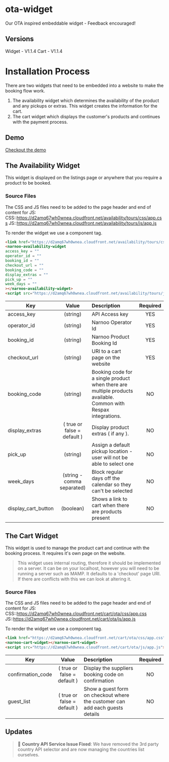 # ota-widget
Our OTA inspired embeddable widget - Feedback encouraged!

## Versions
Widget - V1.1.4
Cart - V1.1.4

# Installation Process
There are two widgets that need to be embedded into a website to make the booking flow work.
1. The availability widget which determines the availability of the product and any pickups or extras. This widget creates the information for the cart.
2. The cart widget which displays the customer's products and continues with the payment process.

## Demo
[Checkout the demo](https://narnoocom.github.io/ota-widget/product.html "Demo Product Page")

## The Availability Widget
This widget is displayed on the listings page or anywhere that you require a product to be booked.

### Source Files
The CSS and JS files need to be added to the page header and end of content for JS:
CSS::https://d2amq67wh0wnea.cloudfront.net/availability/tours/css/app.css
JS::https://d2amq67wh0wnea.cloudfront.net/availability/tours/js/app.js

To render the widget we use a component tag.

```html
<link href="https://d2amq67wh0wnea.cloudfront.net/availability/tours/css/app.css" rel="stylesheet" />
<narnoo-availability-widget
access_key = ""
operator_id = ""
booking_id = ""
checkout_url = ""
booking_code = ""
display_extras = ""
pick_up = ""
week_days = ""
></narnoo-availability-widget>
<script src="https://d2amq67wh0wnea.cloudfront.net/availability/tours/js/app.js"></script>
```

| Key           | Value         |Description           | Required  |
| ------------- |:-------------:| :--------------------| :---------:|
| access_key    | (string)      | API Access key       | YES |
| operator_id   | (string)      | Narnoo Operator Id   |   YES |
| booking_id    | (string)      | Narnoo Product Booking Id | YES |
| checkout_url  | (string)      | URI to a cart page on the website | YES |
| booking_code  | (string)      | Booking code for a single product when there are multiple products available. Common with Respax integrations.  |    NO |
| display_extras  | ( true or false = default )       | Display product extras ( if any ).  |    NO |
| pick_up  | (string)      | Assign a default pickup location - user will not be able to select one  |    NO |
| week_days  | (string - comma separated)      | Block regular days off the calendar so they can't be selected |    NO |
| display_cart_button  | (boolean)   | Shows a link to cart when there are products present |  NO |

## The Cart Widget
This widget is used to manage the product cart and continue with the booking process. It requires it's own page on the website.

> This widget uses internal routing, therefore it should be implemented on a server. It can be on your localhost, however you will need to be running a server such as MAMP. It defaults to a 'checkout' page URI. If there are conflicts with this we can look at altering it.

### Source Files
The CSS and JS files need to be added to the page header and end of content for JS:
CSS::https://d2amq67wh0wnea.cloudfront.net/cart/ota/css/app.css
JS::https://d2amq67wh0wnea.cloudfront.net/cart/ota/js/app.js

To render the widget we use a component tag.

```html
<link href="https://d2amq67wh0wnea.cloudfront.net/cart/ota/css/app.css" rel="stylesheet" />
<narnoo-cart-widget></narnoo-cart-widget>
<script src="https://d2amq67wh0wnea.cloudfront.net/cart/ota/js/app.js"></script>
```

| Key           | Value         |Description           | Required  |
| ------------- |:-------------:| :--------------------| :---------:|
| confirmation_code    | ( true or false = default ) | Display the suppliers booking code on confirmation       | NO |
| guest_list   | ( true or false = default ) | Show a guest form on checkout where the customer can add each guests details   |   NO |

## Updates
> :clap: **Country API Service Issue Fixed**: We have removed the 3rd party country API selector and are now managing the countries list ourselves. 